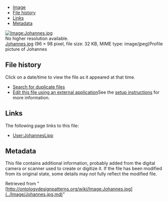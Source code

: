 * [Image](../Image/Johannes.jpg.md#file)
* [File history](../Image/Johannes.jpg.md#filehistory)
* [Links](../Image/Johannes.jpg.md#filelinks)
* [Metadata](../Image/Johannes.jpg.md#metadata)

[![Image:Johannes.jpg](../../../images/b/b6/Johannes.jpg)](../../../images/b/b6/Johannes.jpg)  
No higher resolution available.  
[Johannes.jpg](../../../images/b/b6/Johannes.jpg)‎ (96 × 98 pixel, file size: 32 KB, MIME type: image/jpeg)Profile picture of Johannes




## File history

Click on a date/time to view the file as it appeared at that time.



  
* [Search for duplicate files](http://ontologydesignpatterns.org/wiki/Special:FileDuplicateSearch/Johannes.jpg "Special:FileDuplicateSearch/Johannes.jpg")
* [Edit this file using an external application](http://ontologydesignpatterns.org/wiki/index.php?title=Image:Johannes.jpg&action=edit&externaledit=true&mode=file "Image:Johannes.jpg")See the [setup instructions](http://www.mediawiki.org/wiki/Manual:External_editors "http://www.mediawiki.org/wiki/Manual:External_editors") for more information.

## Links



The following page links to this file:


* [User:JohannesLipp](../User/JohannesLipp.md "User:JohannesLipp")

## Metadata


This file contains additional information, probably added from the digital camera or scanner used to create or digitize it.
If the file has been modified from its original state, some details may not fully reflect the modified file.




Retrieved from "[http://ontologydesignpatterns.org/wiki/Image:Johannes.jpg](../Image/Johannes.jpg.md)"